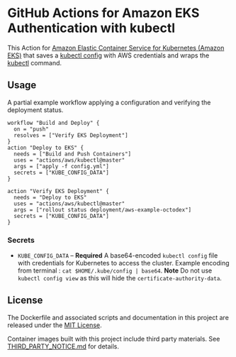 # GitHub Actions for Amazon EKS Authentication with kubectl

This Action for [Amazon Elastic Container Service for Kubernetes (Amazon EKS)](https://aws.amazon.com/eks/) that saves a [kubectl config](https://kubernetes.io/docs/concepts/configuration/organize-cluster-access-kubeconfig/) with AWS credentials and wraps the [kubectl](https://kubernetes.io/docs/tasks/tools/install-kubectl/) command.

## Usage

A partial example workflow applying a configuration and verifying the deployment status.

```hcl
workflow "Build and Deploy" {
  on = "push"
  resolves = ["Verify EKS Deployment"]
}
action "Deploy to EKS" {
  needs = ["Build and Push Containers"]
  uses = "actions/aws/kubectl@master"
  args = ["apply -f config.yml"]
  secrets = ["KUBE_CONFIG_DATA"]
}

action "Verify EKS Deployment" {
  needs = "Deploy to EKS"
  uses = "actions/aws/kubectl@master"
  args = ["rollout status deployment/aws-example-octodex"]
  secrets = ["KUBE_CONFIG_DATA"]
}
```

### Secrets

- `KUBE_CONFIG_DATA` – **Required** A base64-encoded `kubectl config` file with credentials for Kubernetes to access the cluster. Example encoding from terminal : `cat $HOME/.kube/config | base64`. **Note** Do not use `kubectl config view` as this will hide the `certificate-authority-data`.


## License

The Dockerfile and associated scripts and documentation in this project are released under the [MIT License](LICENSE).

Container images built with this project include third party materials. See [THIRD_PARTY_NOTICE.md](THIRD_PARTY_NOTICE.md) for details.
